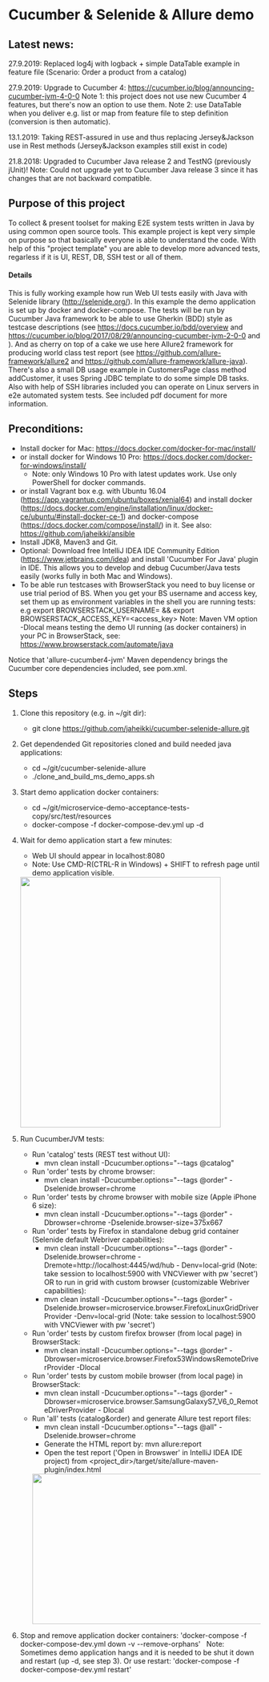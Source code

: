 # Cucumber & Selenide & Allure demo

## Latest news:

27.9.2019: Replaced log4j with logback + simple DataTable example in feature file (Scenario: Order a product from a catalog)

27.9.2019: Upgrade to Cucumber 4: https://cucumber.io/blog/announcing-cucumber-jvm-4-0-0
Note 1: this project does not use new Cucumber 4 features, but there's now an option to use them.
Note 2: use DataTable when you deliver e.g. list or map from feature file to step definition (conversion is then automatic).

13.1.2019: Taking REST-assured in use and thus replacing Jersey&Jackson use in Rest methods (Jersey&Jackson examples still exist in code)  

21.8.2018: Upgraded to Cucumber Java release 2 and TestNG (previously jUnit)!
Note: Could not upgrade yet to Cucumber Java release 3 since it has changes that are not backward compatible.

## Purpose of this project
To collect & present toolset for making E2E system tests written in Java by using common open source tools. This example project is kept very simple on purpose so that basically everyone is able to understand the code. With help of this "project template" you are able to develop more advanced tests, regarless if it is UI, REST, DB, SSH test or all of them.

#### Details
This is fully working example how run Web UI tests easily with Java with Selenide library (http://selenide.org/). In this example the demo application is set up by docker and docker-compose. The tests will be run by Cucumber Java framework to be able to use Gherkin (BDD) style as testcase descriptions (see https://docs.cucumber.io/bdd/overview and https://cucumber.io/blog/2017/08/29/announcing-cucumber-jvm-2-0-0 and ). And as cherry on top of a cake we use here Allure2 framework for producing world class test report (see https://github.com/allure-framework/allure2 and https://github.com/allure-framework/allure-java). There's also a small DB usage example in CustomersPage class method addCustomer, it uses Spring JDBC template to do some simple DB tasks.  Also with help of SSH libraries included you can operate on Linux servers in e2e automated system tests. See included pdf document for more information.

## Preconditions:
- Install docker for Mac: https://docs.docker.com/docker-for-mac/install/ 
- or install docker for Windows 10 Pro: https://docs.docker.com/docker-for-windows/install/
  - Note: only Windows 10 Pro with latest updates work. Use only PowerShell for docker commands.
- or install Vagrant box e.g. with Ubuntu 16.04 (https://app.vagrantup.com/ubuntu/boxes/xenial64) and install docker (https://docs.docker.com/engine/installation/linux/docker-ce/ubuntu/#install-docker-ce-1) and docker-compose (https://docs.docker.com/compose/install/) in it. See also: https://github.com/jaheikki/ansible
- Install JDK8, Maven3 and Git.
- Optional: Download free IntelliJ IDEA IDE Community Edition (https://www.jetbrains.com/idea) and install 'Cucumber For Java' plugin in IDE. This allows you to develop and debug Cucumber/Java tests easily (works fully in both Mac and Windows).
- To be able run testcases with BrowserStack you need to buy license or use trial period of BS. When you get your BS username and access key, set them up as environment variables in the shell you are running tests:
e.g export BROWSERSTACK_USERNAME=<username> && export BROWSERSTACK_ACCESS_KEY=<access_key>
Note: Maven VM option -Dlocal means testing the demo UI running (as docker containers) in your PC in BrowserStack, see: 
https://www.browserstack.com/automate/java

Notice that 'allure-cucumber4-jvm' Maven dependency brings the Cucumber core dependencies included, see pom.xml.

## Steps

1. Clone this repository (e.g. in ~/git dir): 
   - git clone https://github.com/jaheikki/cucumber-selenide-allure.git

2. Get dependended Git repositories cloned and build needed java applications:
   - cd ~/git/cucumber-selenide-allure
   - ./clone_and_build_ms_demo_apps.sh

4. Start demo application docker containers: 
   - cd ~/git/microservice-demo-acceptance-tests-copy/src/test/resources
   - docker-compose -f docker-compose-dev.yml up -d

5. Wait for demo application start a few minutes:
   - Web UI should appear in localhost:8080
   - Note: Use CMD-R(CTRL-R in Windows) + SHIFT to refresh page until demo application visible.

   <img src="https://raw.githubusercontent.com/jaheikki/cucumber-selenide-allure/master/readme_images/demo-application.png" width="400" height="500">
    
6. Run CucumberJVM tests:
    
     - Run 'catalog' tests (REST test without UI):
       - mvn clean install -Dcucumber.options="--tags @catalog"
     - Run 'order' tests by chrome browser:
       - mvn clean install -Dcucumber.options="--tags @order" -Dselenide.browser=chrome
     - Run 'order' tests by chrome browser with mobile size (Apple iPhone 6 size):  
       - mvn clean install -Dcucumber.options="--tags @order" -Dbrowser=chrome -Dselenide.browser-size=375x667
     - Run 'order' tests by Firefox in standalone debug grid container (Selenide default Webriver capabilities):
       - mvn clean install -Dcucumber.options="--tags @order" -Dselenide.browser=chrome -Dremote=http://localhost:4445/wd/hub - Denv=local-grid (Note: take session to localhost:5900 with VNCViewer with pw 'secret')
       OR to run in grid with custom browser (customizable Webriver capabilities):
       - mvn clean install -Dcucumber.options="--tags @order" -Dselenide.browser=microservice.browser.FirefoxLinuxGridDriverProvider -Denv=local-grid (Note: take session to localhost:5900 with VNCViewer with pw 'secret')
     - Run 'order' tests by custom firefox browser (from local page) in BrowserStack:   
       - mvn clean install -Dcucumber.options="--tags @order" -Dbrowser=microservice.browser.Firefox53WindowsRemoteDriverProvider -Dlocal
     - Run 'order' tests by custom mobile browser (from local page)  in BrowserStack:   
       - mvn clean install -Dcucumber.options="--tags @order" -Dbrowser=microservice.browser.SamsungGalaxyS7_V6_0_RemoteDriverProvider -            Dlocal
     - Run 'all' tests (catalog&order) and generate Allure test report files:
       - mvn clean install -Dcucumber.options="--tags @all" -Dselenide.browser=chrome
       - Generate the HTML report by: mvn allure:report
       - Open the test report ('Open in Browswer' in IntelliJ IDEA IDE project) from <project_dir>/target/site/allure-maven-plugin/index.html
       <img src="https://raw.githubusercontent.com/jaheikki/cucumber-selenide-allure/master/readme_images/allure-report.png" width="800" height="300">
  
7. Stop and remove application docker containers: 'docker-compose -f docker-compose-dev.yml down -v --remove-orphans' 
   Note: Sometimes demo application hangs and it is needed to be shut it down and restart (up -d, see step 3). Or use restart: 'docker-compose -f docker-compose-dev.yml restart'


